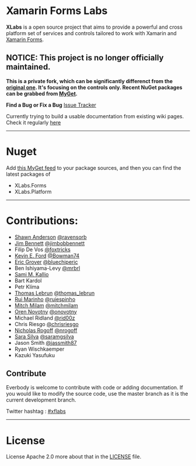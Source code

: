 **Xamarin Forms Labs**
=====================

**XLabs** is a open source project that aims to provide a powerful and cross platform set of services and controls tailored to work with Xamarin and [Xamarin Forms](http://xamarin.com/forms).

## NOTICE: This project is no longer officially maintained.
**This is a private fork, which can be significantly differenct from the [original one](https://github.com/XLabs/Xamarin-Forms-Labs). It's focusing on the controls only. Recent NuGet packages can be grabbed from [MyGet](https://www.myget.org/F/gabornemeth/api/v3/index.json).**

**Find a Bug or Fix a Bug** [Issue Tracker](https://github.com/gabornemeth/Xamarin-Forms-Labs/issues)

Currently trying to build a usable documentation from existing wiki pages. Check it regularly [here](http://gabornemeth.github.io/Xamarin-Forms-Labs/)
 
__________________

**Nuget**
======

Add [this MyGet feed](https://www.myget.org/F/gabornemeth/api/v3/index.json) to your package sources, and then you can find the latest packages of
- XLabs.Forms
- XLabs.Platform
 
__________________

**Contributions:**
======
 - [Shawn Anderson](https://www.linkedin.com/in/andersonshawn) [@ravensorb](https://twitter.com/ravensorb)
 - [Jim Bennett](http://www.jimbobbennett.io) [@jimbobbennett](https://twitter.com/jimbobbennett)
 - Filip De Vos  [@foxtricks](https://twitter.com/foxtricks) 
 - [Kevin E. Ford](http://windingroadway.blogspot.com/) [@Bowman74](https://twitter.com/Bowman74)
 - [Eric Grover](http://www.ericgrover.com) [@bluechiperic](https://twitter.com/bluechiperic) 
 - Ben Ishiyama-Levy [@mrbrl](http://www.monovo.io) 
 - [Sami M. Kallio](https://www.linkedin.com/profile/view?id=4900454)
 - Bart Kardol
 - Petr Klíma
 - [Thomas Lebrun](http://blog.thomaslebrun.net/) [@thomas_lebrun](https://twitter.com/thomas_lebrun) 
 - [Rui Marinho](http://ruimarinho.net/)  [@ruiespinho](https://twitter.com/ruiespinho)
 - [Mitch Milam](http://blogs.infinite-x.net) [@mitchmilam](https://twitter.com/mitchmilam)
 - [Oren Novotny](http://blog.novotny.org) [@onovotny](https://twitter.com/onovotny)
 - Michael Ridland [@rid00z ](https://twitter.com/rid00z)
 - Chris Riesgo [@chrisriesgo](https://twitter.com/chrisriesgo)
 - [Nicholas Rogoff](http://blog.nicholasrogoff.com/) [@nrogoff](https://twitter.com/nrogoff)
 - [Sara Silva](http://saramgsilva.com) [@saramgsilva](https://twitter.com/saramgsilva)
 - Jason Smith [@jassmith87](https://twitter.com/jassmith87)
 - Ryan Wischkaemper
 - Kazuki Yasufuku
 
**Contribute**
------------------

Everbody is welcome to contribute with code or adding documentation.
If you would like to modify the source code, use the master branch as it is the current development branch. 

Twitter hashtag : [#xflabs](https://twitter.com/search?q=xflabs)
          
_________________

**License**
======

License Apache 2.0 more about that in the [LICENSE](LICENSE) file. 
